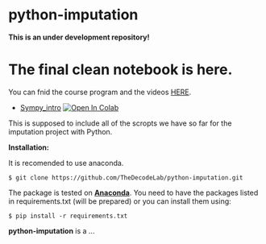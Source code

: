 python-imputation
=======

**This is an under development repository!**

# The final clean notebook is here.

You can fnid the course program and the videos [HERE](https://github.com/TheDecodeLab/python-imputation/blob/main/imputation_clean.ipynb).


- [Sympy_intro](https://github.com/TheDecodeLab/python-imputation/blob/main/imputation_clean.ipynb) [![Open In Colab](https://colab.research.google.com/assets/colab-badge.svg)](https://colab.research.google.com/github/TheDecodeLab/python-imputation/blob/main/imputation_clean.ipynb)


This is supposed to include all of the scropts we have so far for the imputation project with Python. 

**Installation:**

It is recomended to use anaconda.
```
$ git clone https://github.com/TheDecodeLab/python-imputation.git
```
The package is tested on [**Anaconda**](https://www.anaconda.com/download/#linux). You need to have the packages listed in requirements.txt (will be prepared) or you can install them using:
```
$ pip install -r requirements.txt 
```

**python-imputation** is a ...

<!--<p align="center">-->
<!--  <img src="./images/ds9flow.jpg" width="800"/>-->
<!--</p>-->


